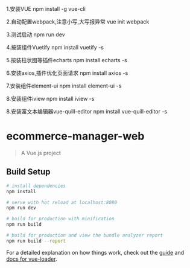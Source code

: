 1.安装VUE
npm install -g vue-cli

2.自动配置webpack,注意小写,大写报异常
vue init webpack

3.测试启动
npm run dev

4.按装组件Vuetify
npm install vuetify -s

5.按装柱状图等插件echarts
npm install echarts -s

6.安装axios,插件优化页面请求
npm install axios -s

7.安装组件element-ui
npm install element-ui -s

8.安装组件iview
npm install iview -s

8.安装富文本编辑器vue-quill-editor
npm install vue-quill-editor -s


# ecommerce-manager-web

> A Vue.js project

## Build Setup

``` bash
# install dependencies
npm install

# serve with hot reload at localhost:8080
npm run dev

# build for production with minification
npm run build

# build for production and view the bundle analyzer report
npm run build --report
```

For a detailed explanation on how things work, check out the [guide](http://vuejs-templates.github.io/webpack/) and [docs for vue-loader](http://vuejs.github.io/vue-loader).

